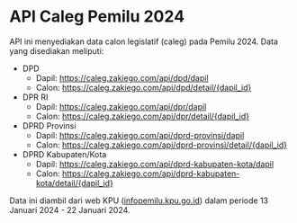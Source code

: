 # API Caleg Pemilu 2024

API ini menyediakan data calon legislatif (caleg) pada Pemilu 2024. Data yang disediakan meliputi:

- DPD
  - Dapil: <https://caleg.zakiego.com/api/dpd/dapil>
  - Calon: <https://caleg.zakiego.com/api/dpd/detail/{dapil_id}>
- DPR RI
  - Dapil: <https://caleg.zakiego.com/api/dpr/dapil>
  - Calon: <https://caleg.zakiego.com/api/dpr/detail/{dapil_id}>
- DPRD Provinsi
  - Dapil: <https://caleg.zakiego.com/api/dprd-provinsi/dapil>
  - Calon: <https://caleg.zakiego.com/api/dprd-provinsi/detail/{dapil_id}>
- DPRD Kabupaten/Kota
  - Dapil: <https://caleg.zakiego.com/api/dprd-kabupaten-kota/dapil>
  - Calon: <https://caleg.zakiego.com/api/dprd-kabupaten-kota/detail/{dapil_id}>



Data ini diambil dari web KPU ([infopemilu.kpu.go.id](https://infopemilu.kpu.go.id/)) dalam periode 13 Januari 2024 - 22 Januari 2024.